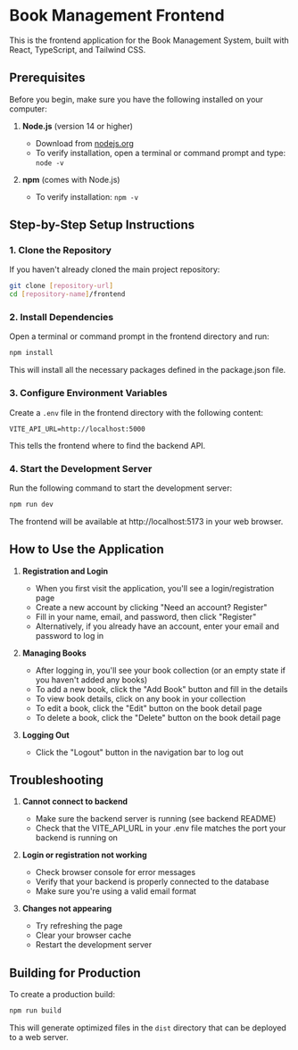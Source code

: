 # Book Management Frontend

This is the frontend application for the Book Management System, built with React, TypeScript, and Tailwind CSS.

## Prerequisites

Before you begin, make sure you have the following installed on your computer:

1. **Node.js** (version 14 or higher)
   - Download from [nodejs.org](https://nodejs.org/)
   - To verify installation, open a terminal or command prompt and type: `node -v`

2. **npm** (comes with Node.js)
   - To verify installation: `npm -v`

## Step-by-Step Setup Instructions

### 1. Clone the Repository

If you haven't already cloned the main project repository:

```bash
git clone [repository-url]
cd [repository-name]/frontend
```

### 2. Install Dependencies

Open a terminal or command prompt in the frontend directory and run:

```bash
npm install
```

This will install all the necessary packages defined in the package.json file.

### 3. Configure Environment Variables

Create a `.env` file in the frontend directory with the following content:

```
VITE_API_URL=http://localhost:5000
```

This tells the frontend where to find the backend API.

### 4. Start the Development Server

Run the following command to start the development server:

```bash
npm run dev
```

The frontend will be available at http://localhost:5173 in your web browser.

## How to Use the Application

1. **Registration and Login**
   - When you first visit the application, you'll see a login/registration page
   - Create a new account by clicking "Need an account? Register"
   - Fill in your name, email, and password, then click "Register"
   - Alternatively, if you already have an account, enter your email and password to log in

2. **Managing Books**
   - After logging in, you'll see your book collection (or an empty state if you haven't added any books)
   - To add a new book, click the "Add Book" button and fill in the details
   - To view book details, click on any book in your collection
   - To edit a book, click the "Edit" button on the book detail page
   - To delete a book, click the "Delete" button on the book detail page

3. **Logging Out**
   - Click the "Logout" button in the navigation bar to log out

## Troubleshooting

1. **Cannot connect to backend**
   - Make sure the backend server is running (see backend README)
   - Check that the VITE_API_URL in your .env file matches the port your backend is running on

2. **Login or registration not working**
   - Check browser console for error messages
   - Verify that your backend is properly connected to the database
   - Make sure you're using a valid email format

3. **Changes not appearing**
   - Try refreshing the page
   - Clear your browser cache
   - Restart the development server

## Building for Production

To create a production build:

```bash
npm run build
```

This will generate optimized files in the `dist` directory that can be deployed to a web server. 